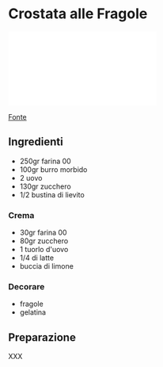 # Crostata alle Fragole

![Crostata alle Fragole](/immagini/xxx.xyz)

[Fonte](http://lesempliciricettedinonnapapera.blogspot.it/2010/06/crostata-alle-fragole.html)

## Ingredienti

- 250gr farina 00
- 100gr burro morbido
- 2 uovo
- 130gr zucchero
- 1/2 bustina di lievito

### Crema

- 30gr farina 00
- 80gr zucchero
- 1 tuorlo d'uovo
- 1/4 di latte
- buccia di limone

### Decorare

- fragole
- gelatina

## Preparazione

XXX
